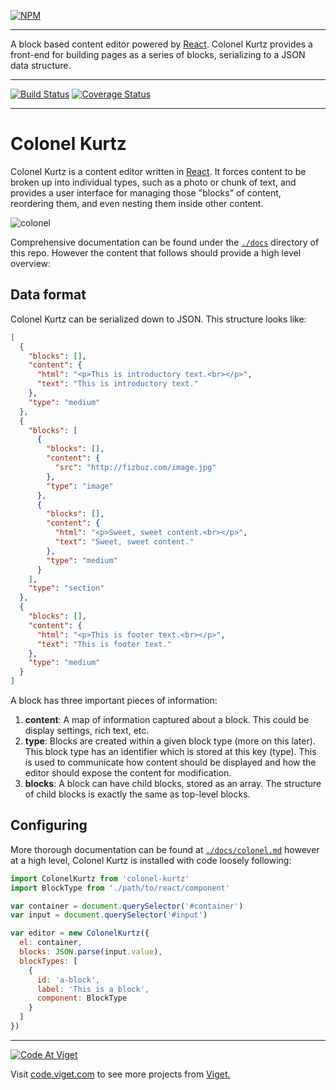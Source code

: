 [![NPM](https://nodei.co/npm/colonel-kurtz.png?compact=true)](https://npmjs.org/package/colonel-kurtz)

---

A block based content editor powered by
[React](http://facebook.github.io/react/). Colonel Kurtz provides a
front-end for building pages as a series of blocks, serializing to a
JSON data structure.

---

[![Build Status](https://travis-ci.org/vigetlabs/colonel-kurtz.png?branch=master)](https://travis-ci.org/vigetlabs/colonel-kurtz)
[![Coverage Status](https://coveralls.io/repos/vigetlabs/colonel-kurtz/badge.svg)](https://coveralls.io/r/vigetlabs/colonel-kurtz)

---

# Colonel Kurtz

Colonel Kurtz is a content editor written in
[React](http://facebook.github.io/react/). It forces content to be
broken up into individual types, such as a photo or chunk of text, and
provides a user interface for managing those "blocks" of content,
reordering them, and even nesting them inside other content.

![colonel](./docs/assets/colonel-kurzt.gif)

Comprehensive documentation can be found under the [`./docs`](https://github.com/vigetlabs/colonel-kurtz/tree/master/docs) directory
of this repo. However the content that follows should provide a high
level overview:

## Data format

Colonel Kurtz can be serialized down to JSON. This structure looks like:

```json
[
  {
    "blocks": [],
    "content": {
      "html": "<p>This is introductory text.<br></p>",
      "text": "This is introductory text."
    },
    "type": "medium"
  },
  {
    "blocks": [
      {
        "blocks": [],
        "content": {
          "src": "http://fizbuz.com/image.jpg"
        },
        "type": "image"
      },
      {
        "blocks": [],
        "content": {
          "html": "<p>Sweet, sweet content.<br></p>",
          "text": "Sweet, sweet content."
        },
        "type": "medium"
      }
    ],
    "type": "section"
  },
  {
    "blocks": [],
    "content": {
      "html": "<p>This is footer text.<br></p>",
      "text": "This is footer text."
    },
    "type": "medium"
  }
]
```

A block has three important pieces of information:

1.  **content**: A map of information captured about a block. This
    could be display settings, rich text, etc.
2.  **type**: Blocks are created within a given block type (more on
    this later). This block type has an identifier which is stored at
    this key (type). This is used to communicate how content should be
    displayed and how the editor should expose the content for
    modification.
3.  **blocks**: A block can have child blocks, stored as an array. The structure of child
    blocks is exactly the same as top-level blocks.

## Configuring

More thorough documentation can be found at
[`./docs/colonel.md`](https://github.com/vigetlabs/colonel-kurtz/blob/master/docs/colonel.md)
however at a high level, Colonel Kurtz is installed with code loosely following:

```javascript
import ColonelKurtz from 'colonel-kurtz'
import BlockType from './path/to/react/component'

var container = document.querySelector('#container')
var input = document.querySelector('#input')

var editor = new ColonelKurtz({
  el: container,
  blocks: JSON.parse(input.value),
  blockTypes: [
    {
      id: 'a-block',
      label: 'This is a block',
      component: BlockType
    }
  ]
})
```

---

<a href="http://code.viget.com">
  <img src="http://code.viget.com/github-banner.png" alt="Code At Viget">
</a>

Visit [code.viget.com](http://code.viget.com) to see more projects from [Viget.](https://viget.com)
